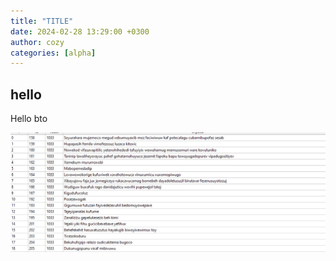 ```yaml
---
title: "TITLE"
date: 2024-02-28 13:29:00 +0300
author: cozy 
categories: [alpha]
---
```


## hello

Hello bto

![](/images/stealc_unpacking/1.png)
